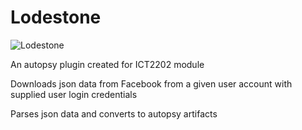 # Lodestone
![Lodestone](https://user-images.githubusercontent.com/91124693/199466991-e15412e7-4da0-4b38-85d3-159c78024f90.png)

An autopsy plugin created for ICT2202 module

Downloads json data from Facebook from a given user account with supplied user login credentials

Parses json data and converts to autopsy artifacts

